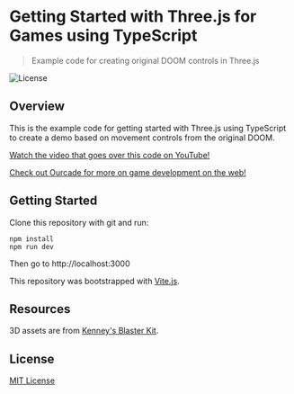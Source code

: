 # Getting Started with Three.js for Games using TypeScript
> Example code for creating original DOOM controls in Three.js

![License](https://img.shields.io/badge/license-MIT-green)

## Overview

This is the example code for getting started with Three.js using TypeScript to create a demo based on movement controls from the original DOOM.

[Watch the video that goes over this code on YouTube!](https://youtu.be/7xjHM5N7LGQ)

[Check out Ourcade for more on game development on the web!](https://ourcade.co)

## Getting Started

Clone this repository with git and run:

```
npm install
npm run dev
```

Then go to http://localhost:3000

This repository was bootstrapped with [Vite.js](https://vitejs.dev/).

## Resources

3D assets are from [Kenney's Blaster Kit](https://kenney.nl/assets/blaster-kit).

## License

[MIT License](https://github.com/ourcade/threejs-getting-started/blob/master/LICENSE)
